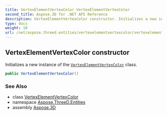 ```yaml
---
title: VertexElementVertexColor.VertexElementVertexColor
second_title: Aspose.3D for .NET API Reference
description: VertexElementVertexColor constructor. Initializes a new instance of the VertexElementVertexColor class
type: docs
weight: 10
url: /net/aspose.threed.entities/vertexelementvertexcolor/vertexelementvertexcolor/
---
```

## VertexElementVertexColor constructor

Initializes a new instance of the [`VertexElementVertexColor`](../) class.

```csharp
public VertexElementVertexColor()
```

### See Also

* class [VertexElementVertexColor](../)
* namespace [Aspose.ThreeD.Entities](../../../aspose.threed.entities/)
* assembly [Aspose.3D](../../../)


